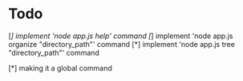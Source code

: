 # Todo

[*] implement 'node app.js help' command
[*] implement 'node app.js organize "directory_path"' command
[*] implement 'node app.js tree "directory_path"' command

[*] making it a global command

